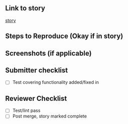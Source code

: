 ## Link to story
[story](https://app.clubhouse.io/augur/story/enterstorynumberhere)

## Steps to Reproduce (Okay if in story)

## Screenshots (if applicable)

## Submitter checklist
- [ ] Test covering functionality added/fixed in
 
## Reviewer Checklist
- [ ] Test/lint pass 
- [ ] Post merge, story marked complete 
